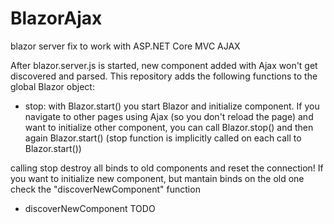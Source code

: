 # BlazorAjax
blazor server fix to work with ASP.NET Core MVC AJAX

After blazor.server.js is started, new component added with Ajax won't get discovered and parsed.
This repository adds the following functions to the global Blazor object:
- stop: 
with Blazor.start() you start Blazor and initialize component. If you navigate to other pages using Ajax (so you don't reload the page) and want to initialize other component, you can call Blazor.stop() and then again Blazor.start() (stop function is implicitly called on each call to Blazor.start())

calling stop destroy all binds to old components and reset the connection! 
If you want to initialize new component, but mantain binds on the old one check the "discoverNewComponent" function

- discoverNewComponent TODO
